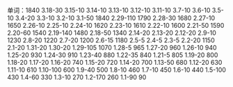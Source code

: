单词：1840
3.18-30
3.15-10
3.14-10
3.13-10
3.12-10
3.11-10
3.7-10
3.6-10
3.5-10
3.4-20
3.3-10
3.2-10
3.1-50 1840
2.29-110 1790
2.28-30 1680
2.27-10 1650
2.26-10
2.25-10
2.24-10 1620
2.23-10 1610
2.22-10 1600
2.21-50 1590
2.20-60 1540
2.19-140 1480
2.18-50 1340
2.14-20
2.13-20
2.12-20
2.9-10 1230
2.8-20 1220
2.7-20 1200
2.6-15 1180
2.5-5
2.4-5
2.3-5
2.2-20 1150
2.1-20
1.31-20
1.30-20
1.29-105 1070
1.28-5 965
1.27-20 960
1.26-10 940
1.25-20 930
1.24-30 910
1.23-40 880
1.22-35 840
1.21-5 805
1.19-20 800
1.18-20
1.17-20
1.16-20 740
1.15-20 720
1.14-20 700
1.13-50 680
1.12-20 630
1.11-10 610
1.10-100 600
1.9-40 500
1.8-10 460
1.7-10 450
1.6-10 440
1.5-100 430
1.4-60 330
1.3-10 270
1.2-170 260
1.1-90 90
